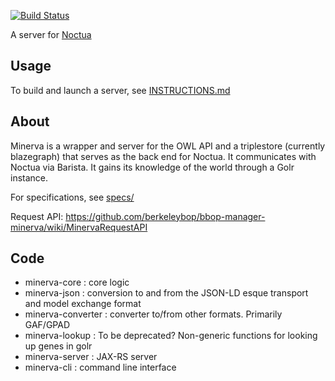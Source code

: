 [![Build Status](https://travis-ci.org/geneontology/minerva.svg?branch=master)](https://travis-ci.org/geneontology/minerva)

A server for [Noctua](https://github.com/geneontology/noctua/)

## Usage

To build and launch a server, see [INSTRUCTIONS.md](INSTRUCTIONS.md)

## About

Minerva is a wrapper and server for the OWL API and a triplestore (currently blazegraph) that serves as the back end for
Noctua. It communicates with Noctua via Barista. It gains its knowledge of the world through a Golr instance.

For specifications, see [specs/](specs)

Request API: https://github.com/berkeleybop/bbop-manager-minerva/wiki/MinervaRequestAPI

## Code

* minerva-core : core logic
* minerva-json : conversion to and from the JSON-LD esque transport and model exchange format
* minerva-converter : converter to/from other formats. Primarily GAF/GPAD
* minerva-lookup : To be deprecated? Non-generic functions for looking up genes in golr
* minerva-server : JAX-RS server
* minerva-cli : command line interface
